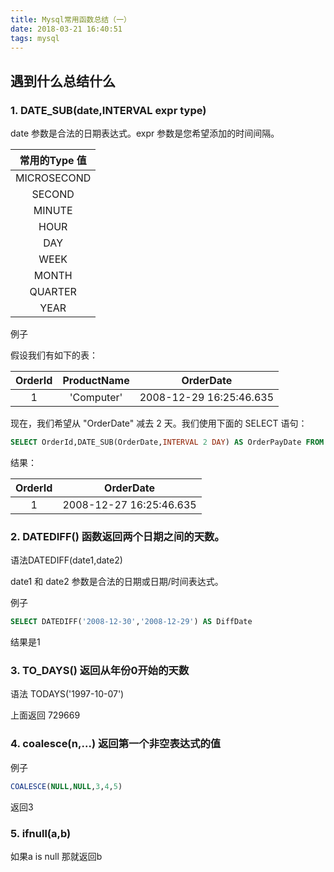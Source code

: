 ```yaml
---
title: Mysql常用函数总结（一）
date: 2018-03-21 16:40:51
tags: mysql
---
```

## 遇到什么总结什么

### 1. DATE_SUB(date,INTERVAL expr type)

date 参数是合法的日期表达式。expr 参数是您希望添加的时间间隔。

|常用的Type 值|
|:-:|
|MICROSECOND|
|SECOND|
|MINUTE|
|HOUR|
|DAY|
|WEEK|
|MONTH|
|QUARTER|
|YEAR|

例子
        
假设我们有如下的表：

|OrderId|ProductName|OrderDate|
|:-:|:-:|:-:|
|1|'Computer'|2008-12-29 16:25:46.635|
    
现在，我们希望从 "OrderDate" 减去 2 天。我们使用下面的 SELECT 语句：

```SQL
SELECT OrderId,DATE_SUB(OrderDate,INTERVAL 2 DAY) AS OrderPayDate FROM Orders
```

结果：

|OrderId|OrderDate|
|:-:|:-:|
|1|2008-12-27 16:25:46.635|

### 2. DATEDIFF() 函数返回两个日期之间的天数。

语法DATEDIFF(date1,date2)

date1 和 date2 参数是合法的日期或日期/时间表达式。

例子

```SQL
SELECT DATEDIFF('2008-12-30','2008-12-29') AS DiffDate
```

结果是1

### 3. TO_DAYS() 返回从年份0开始的天数

语法 TODAYS('1997-10-07')

上面返回 729669

### 4. coalesce(n,...) 返回第一个非空表达式的值

例子

```SQL
COALESCE(NULL,NULL,3,4,5) 
```

返回3

### 5. ifnull(a,b)

如果a is null 那就返回b